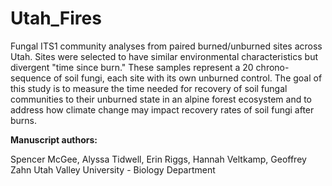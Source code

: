 # Utah_Fires

Fungal ITS1 community analyses from paired burned/unburned sites across Utah. Sites were selected to have similar environmental characteristics but divergent "time since burn." These samples represent a 20 chrono-sequence of soil fungi, each site with its own unburned control. The goal of this study is to measure the time needed for recovery of soil fungal communities to their unburned state in an alpine forest ecosystem and to address how climate change may impact recovery rates of soil fungi after burns.

**Manuscript authors:**

Spencer McGee, Alyssa Tidwell, Erin Riggs, Hannah Veltkamp, Geoffrey Zahn
Utah Valley University - Biology Department
